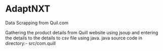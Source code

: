 # AdaptNXT
Data Scrapping from Quil.com

Gathering the product details from Quill website using jsoup and entering the details to the details to csv file using java.
java source code in directory:- src/com.quill
